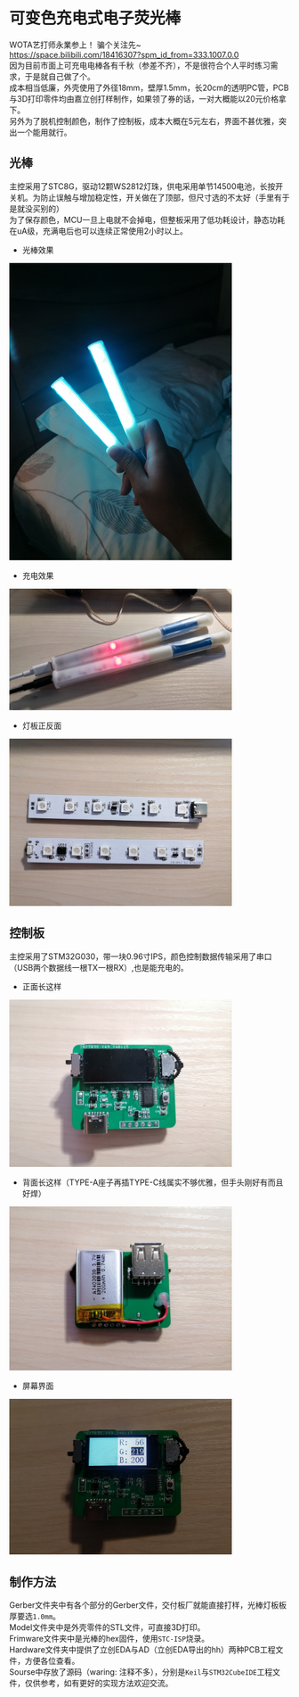 # 可变色充电式电子荧光棒
WOTA艺打师永業参上！ 骗个关注先~ \
https://space.bilibili.com/18416307?spm_id_from=333.1007.0.0 \
因为目前市面上可充电电棒各有千秋（参差不齐），不是很符合个人平时练习需求，于是就自己做了个。 \
成本相当低廉，外壳使用了外径18mm，壁厚1.5mm，长20cm的透明PC管，PCB与3D打印零件均由嘉立创打样制作，如果领了券的话，一对大概能以20元价格拿下。 \
另外为了脱机控制颜色，制作了控制板，成本大概在5元左右，界面不甚优雅，突出一个能用就行。

## 光棒
主控采用了STC8G，驱动12颗WS2812灯珠，供电采用单节14500电池，长按开关机。为防止误触与增加稳定性，开关做在了顶部，但尺寸选的不太好（手里有于是就没买别的） \
为了保存颜色，MCU一旦上电就不会掉电，但整板采用了低功耗设计，静态功耗在uA级，充满电后也可以连续正常使用2小时以上。

- 光棒效果
<img src="https://github.com/RubiscoZLesg/Wotagei-Stick/blob/main/Image/stick.jpg" width="400">

- 充电效果
<img src="https://github.com/RubiscoZLesg/Wotagei-Stick/blob/main/Image/charging.jpg" width="400">

- 灯板正反面
<img src="https://github.com/RubiscoZLesg/Wotagei-Stick/blob/main/Image/stick_board.jpg" width="400">

## 控制板
主控采用了STM32G030，带一块0.96寸IPS，颜色控制数据传输采用了串口（USB两个数据线一根TX一根RX）,也是能充电的。

- 正面长这样
<img src="https://github.com/RubiscoZLesg/Wotagei-Stick/blob/main/Image/controller_front.jpg" width="400">

- 背面长这样（TYPE-A座子再插TYPE-C线属实不够优雅，但手头刚好有而且好焊）
<img src="https://github.com/RubiscoZLesg/Wotagei-Stick/blob/main/Image/controller_back.jpg" width="400">

- 屏幕界面
<img src="https://github.com/RubiscoZLesg/Wotagei-Stick/blob/main/Image/screen.jpg" width="400">

## 制作方法
Gerber文件夹中有各个部分的Gerber文件，交付板厂就能直接打样，光棒灯板板厚要选`1.0mm`。 \
Model文件夹中是外壳零件的STL文件，可直接3D打印。 \
Frimware文件夹中是光棒的hex固件，使用`STC-ISP`烧录。 \
Hardware文件夹中提供了立创EDA与AD（立创EDA导出的hh）两种PCB工程文件，方便各位查看。 \
Sourse中存放了源码（waring: 注释不多），分别是`Keil`与`STM32CubeIDE`工程文件，仅供参考，如有更好的实现方法欢迎交流。
